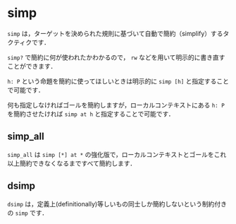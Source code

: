 # simp

`simp` は，ターゲットを決められた規則に基づいて自動で簡約（simplify）するタクティクです．

`simp?` で簡約に何が使われたかわかるので， `rw` などを用いて明示的に書き直すことができます．

`h: P` という命題を簡約に使ってほしいときは明示的に `simp [h]` と指定することで可能です．

何も指定しなければゴールを簡約しますが，ローカルコンテキストにある `h: P` を簡約させたければ `simp at h` と指定することで可能です．

## simp_all

`simp_all` は `simp [*] at *` の強化版で，ローカルコンテキストとゴールをこれ以上簡約できなくなるまですべて簡約します．

## dsimp

`dsimp` は，定義上(definitionally)等しいもの同士しか簡約しないという制約付きの `simp` です．